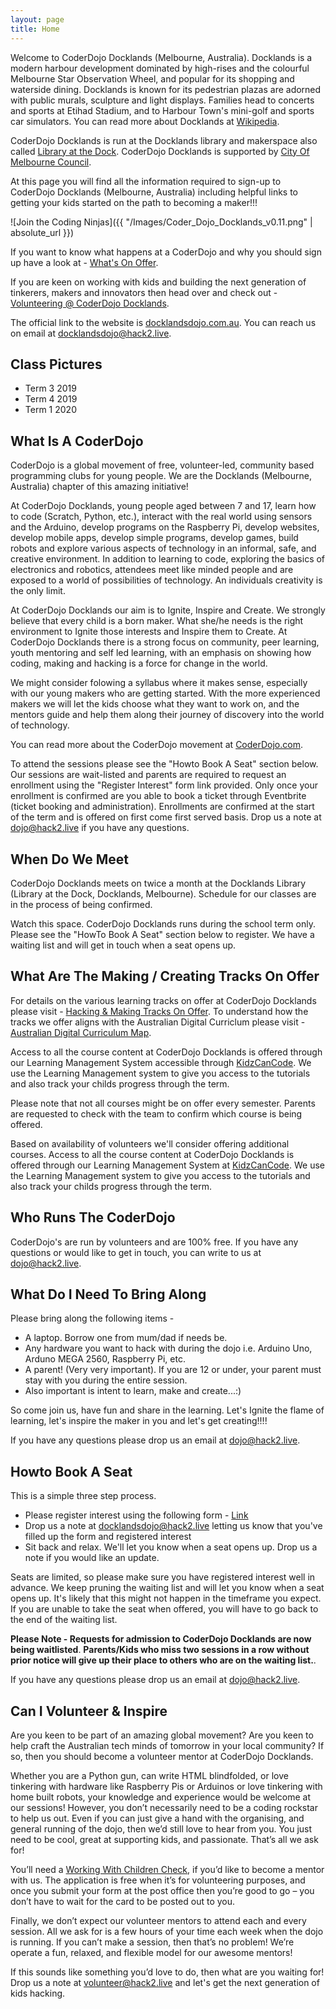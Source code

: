 ```yaml
---
layout: page
title: Home
---
```


Welcome to CoderDojo Docklands (Melbourne, Australia). Docklands is a modern harbour development dominated by high-rises and the colourful Melbourne Star Observation Wheel, and popular for its shopping and waterside dining. Docklands is known for its pedestrian plazas are adorned with public murals, sculpture and light displays. Families head to concerts and sports at Etihad Stadium, and to Harbour Town's mini-golf and sports car simulators. You can read more about Docklands at [Wikipedia](https://en.wikipedia.org/wiki/Docklands,_Victoria). 

CoderDojo Docklands is run at the Docklands library and makerspace also called [Library at the Dock](https://www.melbourne.vic.gov.au/community/hubs-bookable-spaces/the-dock/library-at-the-dock/Pages/library-at-the-dock.aspx). CoderDojo Docklands is supported by [City Of Melbourne Council](https://www.melbourne.vic.gov.au/about-council/Pages/about-council.aspx).

At this page you will find all the information required to sign-up to CoderDojo Docklands (Melbourne, Australia) including helpful links to getting your kids started on the path to becoming a maker!!!

![Join the Coding Ninjas]({{ "/Images/Coder_Dojo_Docklands_v0.11.png" | absolute_url }})

If you want to know what happens at a CoderDojo and why you should sign up have a look at - [What's On Offer](https://github.com/tangowhisky37/CoderDojo/blob/master/Docs_For_Print/Prospective_Attendee.pdf). 

If you are keen on working with kids and building the next generation of tinkerers, makers and innovators then head over and check out - [Volunteering @ CoderDojo Docklands](https://github.com/tangowhisky37/CoderDojo/blob/master/Docs_For_Print/Prospective_Mentor.pdf).

The official link to the website is [docklandsdojo.com.au](http://docklandsdojo.com.au). You can reach us on email at docklandsdojo@hack2.live.

## Class Pictures

- Term 3 2019
- Term 4 2019
- Term 1 2020

## What Is A CoderDojo

CoderDojo is a global movement of free, volunteer-led, community based programming clubs for young people. We are the Docklands (Melbourne, Australia) chapter of this amazing initiative!

At CoderDojo Docklands, young people aged between 7 and 17, learn how to code (Scratch, Python, etc.), interact with the real world using sensors and the Arduino, develop programs on the Raspberry Pi, develop websites, develop mobile apps, develop simple programs, develop games, build robots and explore various aspects of technology in an informal, safe, and creative environment. In addition to learning to code, exploring the basics of electronics and robotics, attendees meet like minded people and are exposed to a world of possibilities of technology. An individuals creativity is the only limit.

At CoderDojo Docklands our aim is to Ignite, Inspire and Create. We strongly believe that every child is a born  maker. What she/he needs is the right environment to Ignite those interests and Inspire them to Create. At CoderDojo Docklands there is a strong focus on community, peer learning, youth mentoring and self led learning, with an emphasis on showing how coding, making and hacking is a force for change in the world.

We might consider folowing a syllabus where it makes sense, especially with our young makers who are getting started. With the more experienced makers we will let the kids choose what they want to work on, and the mentors guide and help them along their journey of discovery into the world of technology. 

You can read more about the CoderDojo movement at [CoderDojo.com](https://coderdojo.com/about/).

To attend the sessions please see the "Howto Book A Seat" section below. Our sessions are wait-listed and parents are required to request an enrollment using the "Register Interest" form link provided. Only once your enrollment is confirmed are you able to book a ticket through Eventbrite (ticket booking and administration). Enrollments are confirmed at the start of the term and is offered on first come first served basis. Drop us a note at dojo@hack2.live if you have any questions.

## When Do We Meet

CoderDojo Docklands meets on twice a month at the Docklands Library (Library at the Dock, Docklands, Melbourne). Schedule for our classes are in the process of being confirmed. 

Watch this space. CoderDojo Docklands runs during the school term only. Please see the "HowTo Book A Seat" section below to register. We have a waiting list and will get in touch when a seat opens up.

## What Are The Making / Creating Tracks On Offer

For details on the various learning tracks on offer at CoderDojo Docklands please visit - [Hacking & Making Tracks On Offer](https://tangowhisky37.github.io/CoderDojo/Pages/Hacking-Making-Tracks). To understand how the tracks we offer aligns with the Australian Digital Curriclum please visit - [Australian Digital Curriculum Map](https://www.codeclubau.org/curriculum/overview.html).

Access to all the course content at CoderDojo Docklands is offered through our Learning Management System accessible through [KidzCanCode](https://learning.kidzcancode.com). We use the Learning Management system to give you access to the tutorials and also track your childs progress through the term.

Please note that not all courses might be on offer every semester. Parents are requested to check with the team to confirm which course is being offered.

Based on availability of volunteers we'll consider offering additional courses. Access to all the course content at CoderDojo Docklands is offered through our Learning Management System at [KidzCanCode](https://learning.kidzcancode.com). We use the Learning Management system to give you access to the tutorials and also track your childs progress through the term.

## Who Runs The CoderDojo

CoderDojo's are run by volunteers and are 100% free. If you have any questions or would like to get in touch, you can write to us at dojo@hack2.live.

## What Do I Need To Bring Along

Please bring along the following items -

- A laptop. Borrow one from mum/dad if needs be.
- Any hardware you want to hack with during the dojo i.e. Arduino Uno, Arduno MEGA 2560, Raspberry Pi, etc.
- A parent! (Very very important). If you are 12 or under, your parent must stay with you during the entire session.
- Also important is intent to learn, make and create...:)

So come join us, have fun and share in the learning. Let's Ignite the flame of learning, let's inspire the maker in you and let's get creating!!!!

If you have any questions please drop us an email at dojo@hack2.live.

## Howto Book A Seat

This is a simple three step process.

* Please register interest using the following form - [Link](https://docs.google.com/forms/d/1-iLtbGpd-GwMmVb9FfJ-iOgdm7DQdXnJbzjUeGFQdlE/)
* Drop us a note at docklandsdojo@hack2.live letting us know that you've filled up the form and registered interest
* Sit back and relax. We'll let you know when a seat opens up. Drop us a note if you would like an update.  

Seats are limited, so please make sure you have registered interest well in advance. We keep pruning the waiting list and will let you know when a seat opens up. It's likely that this might not happen in the timeframe you expect. If you are unable to take the seat when offered, you will have to go back to the end of the waiting list. 

**Please Note - Requests for admission to CoderDojo Docklands are now being waitlisted**. **Parents/Kids who miss two sessions in a row without prior notice will give up their place to others who are on the waiting list.**.

If you have any questions please drop us an email at dojo@hack2.live.

## Can I Volunteer & Inspire

Are you keen to be part of an amazing global movement? Are you keen to help craft the Australian tech minds of tomorrow in your local community? If so, then you should become a volunteer mentor at CoderDojo Docklands.

Whether you are a Python gun, can write HTML blindfolded, or love tinkering with hardware like Raspberry Pis or Arduinos or love tinkering with home built robots, your knowledge and experience would be welcome at our sessions! However, you don’t necessarily need to be a coding rockstar to help us out. Even if you can just give a hand with the organising, and general running of the dojo, then we’d still love to hear from you. You just need to be cool, great at supporting kids, and passionate. That’s all we ask for!

You’ll need a [Working With Children Check](http://www.workingwithchildren.vic.gov.au/), if you’d like to become a mentor with us. The application is free when it’s for volunteering purposes, and once you submit your form at the post office then you’re good to go – you don’t have to wait for the card to be posted out to you.

Finally, we don’t expect our volunteer mentors to attend each and every session. All we ask for is a few hours of your time each week when the dojo is running. If you can’t make a session, then that’s no problem! We’re operate a fun, relaxed, and flexible model for our awesome mentors!

If this sounds like something you’d love to do, then what are you waiting for! Drop us a note at volunteer@hack2.live and let's get the next generation of kids hacking.
